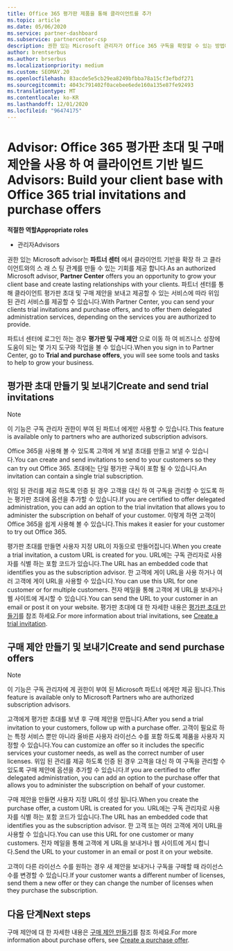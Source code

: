 ```yaml
---
title: Office 365 평가판 제품을 통해 클라이언트를 추가
ms.topic: article
ms.date: 05/06/2020
ms.service: partner-dashboard
ms.subservice: partnercenter-csp
description: 권한 있는 Microsoft 관리자가 Office 365 구독을 확장할 수 있는 방법에 대해 알아보세요. Office 365 평가판 초대를 만들어 클라이언트에 게 제공 합니다.
author: brentserbus
ms.author: brserbus
ms.localizationpriority: medium
ms.custom: SEOMAY.20
ms.openlocfilehash: 83acde5e5cb29ea8249bfbba78a15cf3efbdf271
ms.sourcegitcommit: 4043c791402f0acebee6ede160a135e87fe92493
ms.translationtype: MT
ms.contentlocale: ko-KR
ms.lasthandoff: 12/01/2020
ms.locfileid: "96474175"
---
```

# <a name="advisors-build-your-client-base-with-office-365-trial-invitations-and-purchase-offers"></a><span data-ttu-id="ff664-104">Advisor: Office 365 평가판 초대 및 구매 제안을 사용 하 여 클라이언트 기반 빌드</span><span class="sxs-lookup"><span data-stu-id="ff664-104">Advisors: Build your client base with Office 365 trial invitations and purchase offers</span></span>


<span data-ttu-id="ff664-105">**적절한 역할**</span><span class="sxs-lookup"><span data-stu-id="ff664-105">**Appropriate roles**</span></span>

- <span data-ttu-id="ff664-106">관리자</span><span class="sxs-lookup"><span data-stu-id="ff664-106">Advisors</span></span>


<span data-ttu-id="ff664-107">권한 있는 Microsoft advisor는 **파트너 센터** 에서 클라이언트 기반을 확장 하 고 클라이언트와의 스 래 스 팅 관계를 만들 수 있는 기회를 제공 합니다.</span><span class="sxs-lookup"><span data-stu-id="ff664-107">As an authorized Microsoft advisor, **Partner Center** offers you an opportunity to grow your client base and create lasting relationships with your clients.</span></span> <span data-ttu-id="ff664-108">파트너 센터를 통해 클라이언트 평가판 초대 및 구매 제안을 보내고 제공할 수 있는 서비스에 따라 위임 된 관리 서비스를 제공할 수 있습니다.</span><span class="sxs-lookup"><span data-stu-id="ff664-108">With Partner Center, you can send your clients trial invitations and purchase offers, and to offer them delegated administration services, depending on the services you are authorized to provide.</span></span>

<span data-ttu-id="ff664-109">파트너 센터에 로그인 하는 경우 **평가판 및 구매 제안** 으로 이동 하 여 비즈니스 성장에 도움이 되는 몇 가지 도구와 작업을 볼 수 있습니다.</span><span class="sxs-lookup"><span data-stu-id="ff664-109">When you sign in to Partner Center, go to **Trial and purchase offers**, you will see some tools and tasks to help to grow your business.</span></span>

## <a name="create-and-send-trial-invitations"></a><span data-ttu-id="ff664-110">평가판 초대 만들기 및 보내기</span><span class="sxs-lookup"><span data-stu-id="ff664-110">Create and send trial invitations</span></span>

> [!NOTE]
> <span data-ttu-id="ff664-111">이 기능은 구독 관리자 권한이 부여 된 파트너 에게만 사용할 수 있습니다.</span><span class="sxs-lookup"><span data-stu-id="ff664-111">This feature is available only to partners who are authorized subscription advisors.</span></span>

<span data-ttu-id="ff664-112">Office 365을 사용해 볼 수 있도록 고객에 게 보낼 초대를 만들고 보낼 수 있습니다.</span><span class="sxs-lookup"><span data-stu-id="ff664-112">You can create and send invitations to send to your customers so they can try out Office 365.</span></span> <span data-ttu-id="ff664-113">초대에는 단일 평가판 구독이 포함 될 수 있습니다.</span><span class="sxs-lookup"><span data-stu-id="ff664-113">An invitation can contain a single trial subscription.</span></span>

<span data-ttu-id="ff664-114">위임 된 관리를 제공 하도록 인증 된 경우 고객을 대신 하 여 구독을 관리할 수 있도록 하는 평가판 초대에 옵션을 추가할 수 있습니다.</span><span class="sxs-lookup"><span data-stu-id="ff664-114">If you are certified to offer delegated administration, you can add an option to the trial invitation that allows you to administer the subscription on behalf of your customer.</span></span> <span data-ttu-id="ff664-115">이렇게 하면 고객이 Office 365을 쉽게 사용해 볼 수 있습니다.</span><span class="sxs-lookup"><span data-stu-id="ff664-115">This makes it easier for your customer to try out Office 365.</span></span>

<span data-ttu-id="ff664-116">평가판 초대를 만들면 사용자 지정 URL이 자동으로 만들어집니다.</span><span class="sxs-lookup"><span data-stu-id="ff664-116">When you create a trial invitation, a custom URL is created for you.</span></span> <span data-ttu-id="ff664-117">URL에는 구독 관리자로 사용자를 식별 하는 포함 코드가 있습니다.</span><span class="sxs-lookup"><span data-stu-id="ff664-117">The URL has an embedded code that identifies you as the subscription advisor.</span></span> <span data-ttu-id="ff664-118">한 고객에 게이 URL을 사용 하거나 여러 고객에 게이 URL을 사용할 수 있습니다.</span><span class="sxs-lookup"><span data-stu-id="ff664-118">You can use this URL for one customer or for multiple customers.</span></span> <span data-ttu-id="ff664-119">전자 메일을 통해 고객에 게 URL을 보내거나 웹 사이트에 게시할 수 있습니다.</span><span class="sxs-lookup"><span data-stu-id="ff664-119">You can send the URL to your customer in an email or post it on your website.</span></span>
<span data-ttu-id="ff664-120">평가판 초대에 대 한 자세한 내용은 [평가판 초대 만들기](advisors-create-a-trial-invitation.md)를 참조 하세요.</span><span class="sxs-lookup"><span data-stu-id="ff664-120">For more information about trial invitations, see [Create a trial invitation](advisors-create-a-trial-invitation.md).</span></span>

## <a name="create-and-send-purchase-offers"></a><span data-ttu-id="ff664-121">구매 제안 만들기 및 보내기</span><span class="sxs-lookup"><span data-stu-id="ff664-121">Create and send purchase offers</span></span>

> [!NOTE]
> <span data-ttu-id="ff664-122">이 기능은 구독 관리자에 게 권한이 부여 된 Microsoft 파트너 에게만 제공 됩니다.</span><span class="sxs-lookup"><span data-stu-id="ff664-122">This feature is available only to Microsoft Partners who are authorized subscription advisors.</span></span>

<span data-ttu-id="ff664-123">고객에게 평가판 초대를 보낸 후 구매 제안을 만듭니다.</span><span class="sxs-lookup"><span data-stu-id="ff664-123">After you send a trial invitation to your customers, follow up with a purchase offer.</span></span> <span data-ttu-id="ff664-124">고객이 필요로 하는 특정 서비스 뿐만 아니라 올바른 사용자 라이선스 수를 포함 하도록 제품을 사용자 지정할 수 있습니다.</span><span class="sxs-lookup"><span data-stu-id="ff664-124">You can customize an offer so it includes the specific services your customer needs, as well as the correct number of user licenses.</span></span> <span data-ttu-id="ff664-125">위임 된 관리를 제공 하도록 인증 된 경우 고객을 대신 하 여 구독을 관리할 수 있도록 구매 제안에 옵션을 추가할 수 있습니다.</span><span class="sxs-lookup"><span data-stu-id="ff664-125">If you are certified to offer delegated administration, you can add an option to the purchase offer that allows you to administer the subscription on behalf of your customer.</span></span>

<span data-ttu-id="ff664-126">구매 제안을 만들면 사용자 지정 URL이 생성 됩니다.</span><span class="sxs-lookup"><span data-stu-id="ff664-126">When you create the purchase offer, a custom URL is created for you.</span></span> <span data-ttu-id="ff664-127">URL에는 구독 관리자로 사용자를 식별 하는 포함 코드가 있습니다.</span><span class="sxs-lookup"><span data-stu-id="ff664-127">The URL has an embedded code that identifies you as the subscription advisor.</span></span> <span data-ttu-id="ff664-128">한 고객 또는 여러 고객에 게이 URL을 사용할 수 있습니다.</span><span class="sxs-lookup"><span data-stu-id="ff664-128">You can use this URL for one customer or many customers.</span></span> <span data-ttu-id="ff664-129">전자 메일을 통해 고객에 게 URL을 보내거나 웹 사이트에 게시 합니다.</span><span class="sxs-lookup"><span data-stu-id="ff664-129">Send the URL to your customer in an email or post it on your website.</span></span>

<span data-ttu-id="ff664-130">고객이 다른 라이선스 수를 원하는 경우 새 제안을 보내거나 구독을 구매할 때 라이선스 수를 변경할 수 있습니다.</span><span class="sxs-lookup"><span data-stu-id="ff664-130">If your customer wants a different number of licenses, send them a new offer or they can change the number of licenses when they purchase the subscription.</span></span>

## <a name="next-steps"></a><span data-ttu-id="ff664-131">다음 단계</span><span class="sxs-lookup"><span data-stu-id="ff664-131">Next steps</span></span>

<span data-ttu-id="ff664-132">구매 제안에 대 한 자세한 내용은 [구매 제안 만들기](advisor-create-a-purchase-offer.md)를 참조 하세요.</span><span class="sxs-lookup"><span data-stu-id="ff664-132">For more information about purchase offers, see [Create a purchase offer](advisor-create-a-purchase-offer.md).</span></span>
